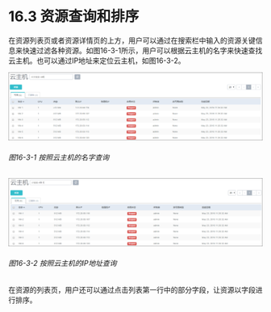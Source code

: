 # 16.3 资源查询和排序

在资源列表页或者资源详情页的上方，用户可以通过在搜索栏中输入的资源关键信息来快速过滤各种资源。如图16-3-1所示，用户可以根据云主机的名字来快速查找云主机。也可以通过IP地址来定位云主机，如图16-3-2。

![png](../images/16-3-1.png "图16-3-1  按照云主机的名字查询")
###### 图16-3-1  按照云主机的名字查询

![png](../images/16-3-2.png "图16-3-2  按照云主机的IP地址查询")
###### 图16-3-2  按照云主机的IP地址查询

在资源的列表页，用户还可以通过点击列表第一行中的部分字段，让资源以字段进行排序。

